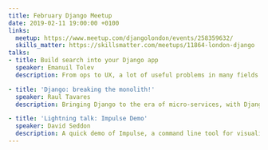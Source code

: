 ```yaml
---
title: February Django Meetup
date: 2019-02-11 19:00:00 +0100
links:
  meetup: https://www.meetup.com/djangolondon/events/258359632/
  skills_matter: https://skillsmatter.com/meetups/11864-london-django
talks:
- title: Build search into your Django app
  speaker: Emanuil Tolev
  description: From ops to UX, a lot of useful problems in many fields of tech are search problems. This talk will introduce you to the 'why' behind search and provide a quick introduction to integrating Elasticsearch into a new Django application, focussing on easily building your app's first search features.

- title: 'Django: breaking the monolith!'
  speaker: Raul Tavares
  description: Bringing Django to the era of micro-services, with Django Rest Framework (DRF) and a front-end framework - using React as an example.

- title: 'Lightning talk: Impulse Demo'
  speaker: David Seddon
  description: A quick demo of Impulse, a command line tool for visualising the architecture of any python package. https://impulse-cli.readthedocs.io/
---
```

